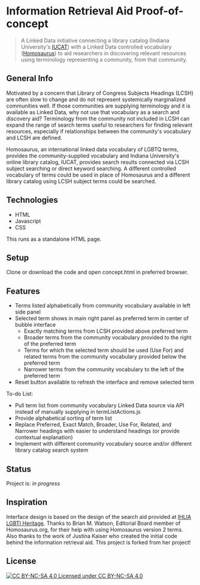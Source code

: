 # Information Retrieval Aid Proof-of-concept
> A Linked Data initiative connecting a library catalog (Indiana University's [IUCAT](https://iucat.iu.edu)) with a Linked Data controlled vocabulary ([Homosaurus](http://homosaurus.org)) to aid researchers in discovering relevant resources using terminology representing a community, from that community.

## General Info
Motivated by a concern that Library of Congress Subjects Headings (LCSH) are often slow to change and do not represent systemically marginalized communities well. If those communities are supplying terminology and it is available as Linked Data, why not use that vocabulary as a search and discovery aid? Terminology from the community not included in LCSH can expand the range of search terms useful to researchers for finding relevant resources, especially if relationships between the community's vocabulary and LCSH are defined.

Homosaurus, an international linked data vocabulary of LGBTQ terms, provides the community-supplied vocabulary and Indiana University's online library catalog, IUCAT, provides search results connected via LCSH subject searching or direct keyword searching. A different controlled vocabulary of terms could be used in place of Homosaurus and a different library catalog using LCSH subject terms could be searched.

## Technologies
* HTML
* Javascript
* CSS

This runs as a standalone HTML page.

## Setup
Clone or download the code and open concept.html in preferred browser.

## Features
* Terms listed alphabetically from community vocabulary available in left side panel
* Selected term shows in main right panel as preferred term in center of bubble interface
    - Exactly matching terms from LCSH provided above preferred term
    - Broader terms from the community vocabulary provided to the right of the preferred term
    - Terms for which the selected term should be used (Use For) and related terms from the community vocabulary provided below the preferred term
    - Narrower terms from the community vocabulary to the left of the preferred term
* Reset button available to refresh the interface and remove selected term

To-do List:
* Pull term list from community vocabulary Linked Data source via API instead of manually supplying in termListActions.js
* Provide alphabetical sorting of term list
* Replace Preferred, Exact Match, Broader, Use For, Related, and Narrower headings with easier to understand headings (or provide contextual explanation)
* Implement with different community vocabulary source and/or different library catalog search system

## Status
Project is: _in progress_

## Inspiration
Interface design is based on the design of the search aid provided at [IHLIA LGBTI Heritage](http://www.ihlia.nl/search/?lang=en). Thanks to Brian M. Watson, Editorial Board member of Homosaurus.org, for their help with using Homosaurus version 2 terms. Also thanks to the work of Justina Kaiser who created the initial code behind the information retrieval aid. This project is forked from her project!

## License
[![CC BY-NC-SA 4.0](https://i.creativecommons.org/l/by-nc-sa/4.0/80x15.png) Licensed under CC BY-NC-SA 4.0](https://creativecommons.org/licenses/by-nc-sa/4.0/)
